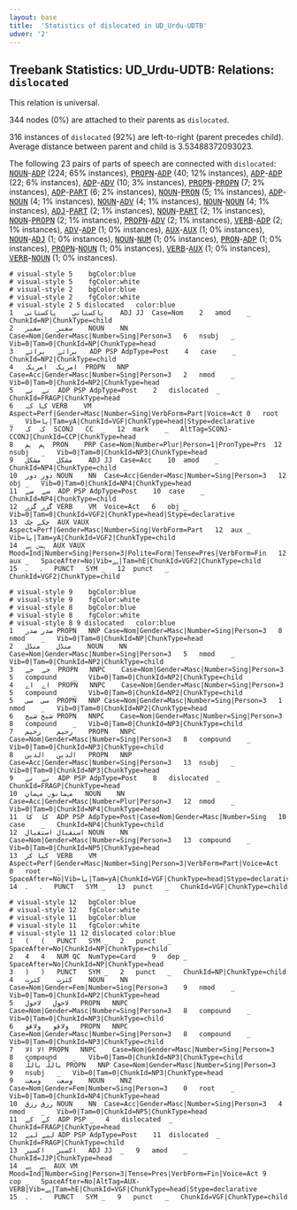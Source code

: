 ```yaml
---
layout: base
title:  'Statistics of dislocated in UD_Urdu-UDTB'
udver: '2'
---
```


## Treebank Statistics: UD_Urdu-UDTB: Relations: `dislocated`

This relation is universal.

344 nodes (0%) are attached to their parents as `dislocated`.

316 instances of `dislocated` (92%) are left-to-right (parent precedes child).
Average distance between parent and child is 3.53488372093023.

The following 23 pairs of parts of speech are connected with `dislocated`: <tt><a href="ur_udtb-pos-NOUN.html">NOUN</a></tt>-<tt><a href="ur_udtb-pos-ADP.html">ADP</a></tt> (224; 65% instances), <tt><a href="ur_udtb-pos-PROPN.html">PROPN</a></tt>-<tt><a href="ur_udtb-pos-ADP.html">ADP</a></tt> (40; 12% instances), <tt><a href="ur_udtb-pos-ADP.html">ADP</a></tt>-<tt><a href="ur_udtb-pos-ADP.html">ADP</a></tt> (22; 6% instances), <tt><a href="ur_udtb-pos-ADP.html">ADP</a></tt>-<tt><a href="ur_udtb-pos-ADV.html">ADV</a></tt> (10; 3% instances), <tt><a href="ur_udtb-pos-PROPN.html">PROPN</a></tt>-<tt><a href="ur_udtb-pos-PROPN.html">PROPN</a></tt> (7; 2% instances), <tt><a href="ur_udtb-pos-ADP.html">ADP</a></tt>-<tt><a href="ur_udtb-pos-PART.html">PART</a></tt> (6; 2% instances), <tt><a href="ur_udtb-pos-NOUN.html">NOUN</a></tt>-<tt><a href="ur_udtb-pos-PRON.html">PRON</a></tt> (5; 1% instances), <tt><a href="ur_udtb-pos-ADP.html">ADP</a></tt>-<tt><a href="ur_udtb-pos-NOUN.html">NOUN</a></tt> (4; 1% instances), <tt><a href="ur_udtb-pos-NOUN.html">NOUN</a></tt>-<tt><a href="ur_udtb-pos-ADV.html">ADV</a></tt> (4; 1% instances), <tt><a href="ur_udtb-pos-NOUN.html">NOUN</a></tt>-<tt><a href="ur_udtb-pos-NOUN.html">NOUN</a></tt> (4; 1% instances), <tt><a href="ur_udtb-pos-ADJ.html">ADJ</a></tt>-<tt><a href="ur_udtb-pos-PART.html">PART</a></tt> (2; 1% instances), <tt><a href="ur_udtb-pos-NOUN.html">NOUN</a></tt>-<tt><a href="ur_udtb-pos-PART.html">PART</a></tt> (2; 1% instances), <tt><a href="ur_udtb-pos-NOUN.html">NOUN</a></tt>-<tt><a href="ur_udtb-pos-PROPN.html">PROPN</a></tt> (2; 1% instances), <tt><a href="ur_udtb-pos-PROPN.html">PROPN</a></tt>-<tt><a href="ur_udtb-pos-ADV.html">ADV</a></tt> (2; 1% instances), <tt><a href="ur_udtb-pos-VERB.html">VERB</a></tt>-<tt><a href="ur_udtb-pos-ADP.html">ADP</a></tt> (2; 1% instances), <tt><a href="ur_udtb-pos-ADV.html">ADV</a></tt>-<tt><a href="ur_udtb-pos-ADP.html">ADP</a></tt> (1; 0% instances), <tt><a href="ur_udtb-pos-AUX.html">AUX</a></tt>-<tt><a href="ur_udtb-pos-AUX.html">AUX</a></tt> (1; 0% instances), <tt><a href="ur_udtb-pos-NOUN.html">NOUN</a></tt>-<tt><a href="ur_udtb-pos-ADJ.html">ADJ</a></tt> (1; 0% instances), <tt><a href="ur_udtb-pos-NOUN.html">NOUN</a></tt>-<tt><a href="ur_udtb-pos-NUM.html">NUM</a></tt> (1; 0% instances), <tt><a href="ur_udtb-pos-PRON.html">PRON</a></tt>-<tt><a href="ur_udtb-pos-ADP.html">ADP</a></tt> (1; 0% instances), <tt><a href="ur_udtb-pos-PROPN.html">PROPN</a></tt>-<tt><a href="ur_udtb-pos-NOUN.html">NOUN</a></tt> (1; 0% instances), <tt><a href="ur_udtb-pos-VERB.html">VERB</a></tt>-<tt><a href="ur_udtb-pos-AUX.html">AUX</a></tt> (1; 0% instances), <tt><a href="ur_udtb-pos-VERB.html">VERB</a></tt>-<tt><a href="ur_udtb-pos-NOUN.html">NOUN</a></tt> (1; 0% instances).


~~~ conllu
# visual-style 5	bgColor:blue
# visual-style 5	fgColor:white
# visual-style 2	bgColor:blue
# visual-style 2	fgColor:white
# visual-style 2 5 dislocated	color:blue
1	پاکستانی	پاکستانی	ADJ	JJ	Case=Nom	2	amod	_	ChunkId=NP|ChunkType=child
2	سفیر	سفیر	NOUN	NN	Case=Nom|Gender=Masc|Number=Sing|Person=3	6	nsubj	_	Vib=0|Tam=0|ChunkId=NP|ChunkType=head
3	برائے	برائے	ADP	PSP	AdpType=Post	4	case	_	ChunkId=NP2|ChunkType=child
4	امریکہ	امریکہ	PROPN	NNP	Case=Acc|Gender=Masc|Number=Sing|Person=3	2	nmod	_	Vib=0|Tam=0|ChunkId=NP2|ChunkType=head
5	نے	نے	ADP	PSP	AdpType=Post	2	dislocated	_	ChunkId=FRAGP|ChunkType=head
6	کہا	کہہ	VERB	VM	Aspect=Perf|Gender=Masc|Number=Sing|VerbForm=Part|Voice=Act	0	root	_	Vib=یا|Tam=yA|ChunkId=VGF|ChunkType=head|Stype=declarative
7	کہ	کہ	SCONJ	CC	_	12	mark	_	AltTag=SCONJ-CCONJ|ChunkId=CCP|ChunkType=head
8	ہم	ہم	PRON	PRP	Case=Nom|Number=Plur|Person=1|PronType=Prs	12	nsubj	_	Vib=0|Tam=0|ChunkId=NP3|ChunkType=head
9	مشکل	مشکل	ADJ	JJ	Case=Acc	10	amod	_	ChunkId=NP4|ChunkType=child
10	دور	دور	NOUN	NN	Case=Acc|Gender=Masc|Number=Sing|Person=3	12	obj	_	Vib=0|Tam=0|ChunkId=NP4|ChunkType=head
11	سے	سے	ADP	PSP	AdpType=Post	10	case	_	ChunkId=NP4|ChunkType=child
12	گزر	گزر	VERB	VM	Voice=Act	6	obj	_	Vib=0|Tam=0|ChunkId=VGF2|ChunkType=head|Stype=declarative
13	چکے	چک	AUX	VAUX	Aspect=Perf|Gender=Masc|Number=Sing|VerbForm=Part	12	aux	_	Vib=یا|Tam=yA|ChunkId=VGF2|ChunkType=child
14	ہیں	ہے	AUX	VAUX	Mood=Ind|Number=Sing|Person=3|Polite=Form|Tense=Pres|VerbForm=Fin	12	aux	_	SpaceAfter=No|Vib=ہے|Tam=hE|ChunkId=VGF2|ChunkType=child
15	۔	۔	PUNCT	SYM	_	12	punct	_	ChunkId=VGF2|ChunkType=child

~~~


~~~ conllu
# visual-style 9	bgColor:blue
# visual-style 9	fgColor:white
# visual-style 8	bgColor:blue
# visual-style 8	fgColor:white
# visual-style 8 9 dislocated	color:blue
1	صدر	صدر	PROPN	NNP	Case=Nom|Gender=Masc|Number=Sing|Person=3	8	nmod	_	Vib=0|Tam=0|ChunkId=NP|ChunkType=head
2	منڈل	منڈل	NOUN	NN	Case=Nom|Gender=Masc|Number=Sing|Person=3	5	nmod	_	Vib=0|Tam=0|ChunkId=NP2|ChunkType=child
3	جے	جے	PROPN	NNPC	Case=Nom|Gender=Masc|Number=Sing|Person=3	5	compound	_	Vib=0|Tam=0|ChunkId=NP2|ChunkType=child
4	اے	اے	PROPN	NNPC	Case=Nom|Gender=Masc|Number=Sing|Person=3	5	compound	_	Vib=0|Tam=0|ChunkId=NP2|ChunkType=child
5	سی	سی	PROPN	NNP	Case=Nom|Gender=Masc|Number=Sing|Person=3	1	nmod	_	Vib=0|Tam=0|ChunkId=NP2|ChunkType=head
6	شیخ	شیخ	PROPN	NNPC	Case=Nom|Gender=Masc|Number=Sing|Person=3	8	compound	_	Vib=0|Tam=0|ChunkId=NP3|ChunkType=child
7	رحیم	رحیم	PROPN	NNPC	Case=Nom|Gender=Masc|Number=Sing|Person=3	8	compound	_	Vib=0|Tam=0|ChunkId=NP3|ChunkType=child
8	الدین	الدین	PROPN	NNP	Case=Acc|Gender=Masc|Number=Sing|Person=3	13	nsubj	_	Vib=0|Tam=0|ChunkId=NP3|ChunkType=head
9	نے	نے	ADP	PSP	AdpType=Post	8	dislocated	_	ChunkId=FRAGP|ChunkType=head
10	مہمانوں	مہمان	NOUN	NN	Case=Acc|Gender=Masc|Number=Plur|Person=3	12	nmod	_	Vib=0|Tam=0|ChunkId=NP4|ChunkType=head
11	کا	کا	ADP	PSP	AdpType=Post|Case=Nom|Gender=Masc|Number=Sing	10	case	_	ChunkId=NP4|ChunkType=child
12	استقبال	استقبال	NOUN	NN	Case=Nom|Gender=Masc|Number=Sing|Person=3	13	compound	_	Vib=0|Tam=0|ChunkId=NP5|ChunkType=head
13	کیا	کر	VERB	VM	Aspect=Perf|Gender=Masc|Number=Sing|Person=3|VerbForm=Part|Voice=Act	0	root	_	SpaceAfter=No|Vib=یا|Tam=yA|ChunkId=VGF|ChunkType=head|Stype=declarative
14	۔	۔	PUNCT	SYM	_	13	punct	_	ChunkId=VGF|ChunkType=child

~~~


~~~ conllu
# visual-style 12	bgColor:blue
# visual-style 12	fgColor:white
# visual-style 11	bgColor:blue
# visual-style 11	fgColor:white
# visual-style 11 12 dislocated	color:blue
1	(	(	PUNCT	SYM	_	2	punct	_	SpaceAfter=No|ChunkId=NP|ChunkType=child
2	4	4	NUM	QC	NumType=Card	9	dep	_	SpaceAfter=No|ChunkId=NP|ChunkType=head
3	)	)	PUNCT	SYM	_	2	punct	_	ChunkId=NP|ChunkType=child
4	کثرت	کثرت	NOUN	NN	Case=Nom|Gender=Fem|Number=Sing|Person=3	9	nmod	_	Vib=0|Tam=0|ChunkId=NP2|ChunkType=head
5	لاحول	لاحول	PROPN	NNPC	Case=Nom|Gender=Masc|Number=Sing|Person=3	8	compound	_	Vib=0|Tam=0|ChunkId=NP3|ChunkType=child
6	ولاقو	ولاقو	PROPN	NNPC	Case=Nom|Gender=Masc|Number=Sing|Person=3	8	compound	_	Vib=0|Tam=0|ChunkId=NP3|ChunkType=child
7	الا	الا	PROPN	NNPC	Case=Nom|Gender=Masc|Number=Sing|Person=3	8	compound	_	Vib=0|Tam=0|ChunkId=NP3|ChunkType=child
8	باللّٰہ	باللّٰہ	PROPN	NNP	Case=Nom|Gender=Masc|Number=Sing|Person=3	9	nsubj	_	Vib=0|Tam=0|ChunkId=NP3|ChunkType=head
9	وسعت	وسعت	NOUN	NNZ	Case=Nom|Gender=Fem|Number=Sing|Person=3	0	root	_	Vib=0|Tam=0|ChunkId=NP4|ChunkType=head
10	رزق	رزق	NOUN	NN	Case=Acc|Gender=Masc|Number=Sing|Person=3	4	nmod	_	Vib=0|Tam=0|ChunkId=NP5|ChunkType=head
11	کے	کے	ADP	PSP	_	4	dislocated	_	ChunkId=FRAGP|ChunkType=head
12	لیے	لیے	ADP	PSP	AdpType=Post	11	dislocated	_	ChunkId=FRAGP|ChunkType=child
13	اکسیر	اکسیر	ADJ	JJ	_	9	amod	_	ChunkId=JJP|ChunkType=head
14	ہے	ہے	AUX	VM	Mood=Ind|Number=Sing|Person=3|Tense=Pres|VerbForm=Fin|Voice=Act	9	cop	_	SpaceAfter=No|AltTag=AUX-VERB|Vib=ہے|Tam=hE|ChunkId=VGF|ChunkType=head|Stype=declarative
15	۔	۔	PUNCT	SYM	_	9	punct	_	ChunkId=VGF|ChunkType=child

~~~


